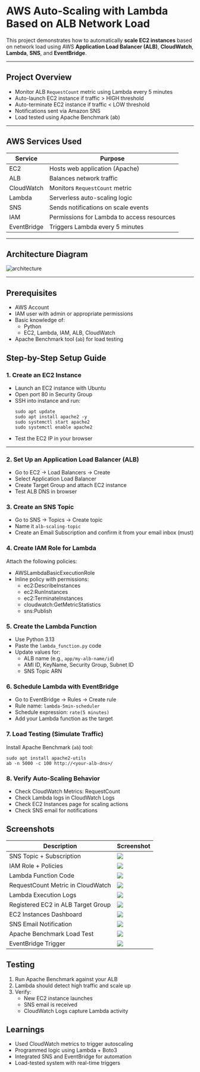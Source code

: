 #  AWS Auto-Scaling with Lambda Based on ALB Network Load

This project demonstrates how to automatically **scale EC2 instances** based on network load using AWS **Application Load Balancer (ALB)**, **CloudWatch**, **Lambda**, **SNS**, and **EventBridge**.

---

##  Project Overview

- Monitor ALB `RequestCount` metric using Lambda every 5 minutes
- Auto-launch EC2 instance if traffic > HIGH threshold
- Auto-terminate EC2 instance if traffic < LOW threshold
- Notifications sent via Amazon SNS
- Load tested using Apache Benchmark (ab)

---

##  AWS Services Used

| Service      | Purpose                                      |
|--------------|----------------------------------------------|
| EC2          | Hosts web application (Apache)               |
| ALB          | Balances network traffic                     |
| CloudWatch   | Monitors `RequestCount` metric               |
| Lambda       | Serverless auto-scaling logic                |
| SNS          | Sends notifications on scale events          |
| IAM          | Permissions for Lambda to access resources   |
| EventBridge  | Triggers Lambda every 5 minutes              |

---

## Architecture Diagram

![architecture](screenshots/architecture-diagram.png)

---
## Prerequisites

- AWS Account
- IAM user with admin or appropriate permissions
- Basic knowledge of:
  - Python
  - EC2, Lambda, IAM, ALB, CloudWatch
- Apache Benchmark tool (`ab`) for load testing

## Step-by-Step Setup Guide

### 1. Create an EC2 Instance

- Launch an EC2 instance with Ubuntu
- Open port 80 in Security Group
- SSH into instance and run:
  ```
  sudo apt update
  sudo apt install apache2 -y
  sudo systemctl start apache2
  sudo systemctl enable apache2
  ```
- Test the EC2 IP in your browser
---
### 2. Set Up an Application Load Balancer (ALB)

- Go to EC2 → Load Balancers → Create
- Select Application Load Balancer
- Create Target Group and attach EC2 instance
- Test ALB DNS in browser

### 3. Create an SNS Topic

- Go to SNS → Topics → Create topic
- Name it `alb-scaling-topic`
- Create an Email Subscription and confirm it from your email inbox (must)

### 4. Create IAM Role for Lambda

Attach the following policies:
- AWSLambdaBasicExecutionRole
- Inline policy with permissions:
  - ec2:DescribeInstances
  - ec2:RunInstances
  - ec2:TerminateInstances
  - cloudwatch:GetMetricStatistics
  - sns:Publish

### 5. Create the Lambda Function

- Use Python 3.13
- Paste the `lambda_function.py` code
- Update values for:
  - ALB name (e.g., `app/my-alb-name/id`)
  - AMI ID, KeyName, Security Group, Subnet ID
  - SNS Topic ARN

### 6. Schedule Lambda with EventBridge

- Go to EventBridge → Rules → Create rule
- Rule name: `lambda-5min-scheduler`
- Schedule expression: `rate(5 minutes)`
- Add your Lambda function as the target

### 7. Load Testing (Simulate Traffic)

Install Apache Benchmark (`ab`) tool:
```
sudo apt install apache2-utils
ab -n 5000 -c 100 http://<your-alb-dns>/
```
### 8. Verify Auto-Scaling Behavior

- Check CloudWatch Metrics: RequestCount
- Check Lambda logs in CloudWatch Logs
- Check EC2 Instances page for scaling actions
- Check SNS email for notifications  

##  Screenshots

| Description                       | Screenshot                          |
|----------------------------------|--------------------------------------|
| SNS Topic + Subscription         | ![](screenshots/sns-topic-subscription.png) |
| IAM Role + Policies              | ![](screenshots/lambda-iam-role-policies.png) |
| Lambda Function Code             | ![](screenshots/lambda-function-code.png) |
| RequestCount Metric in CloudWatch| ![](screenshots/cloudwatch-requestcount-graph.png) |
| Lambda Execution Logs            | ![](screenshots/cloudwatch-lambda-logs.png) |
| Registered EC2 in ALB Target Group| ![](screenshots/alb-target-group-registered-ec2.png) |
| EC2 Instances Dashboard          | ![](screenshots/ec2-instances-dashboard.png) |
| SNS Email Notification           | ![](screenshots/sns-email-notification.png) |
| Apache Benchmark Load Test       | ![](screenshots/apache-benchmark-load-output.png) |
| EventBridge Trigger              | ![](screenshots/eventbridge-schedule-rule.png) |

## Testing

1. Run Apache Benchmark against your ALB
2. Lambda should detect high traffic and scale up
3. Verify:
   - New EC2 instance launches
   - SNS email is received
   - CloudWatch Logs capture Lambda activity

## Learnings

- Used CloudWatch metrics to trigger autoscaling
- Programmed logic using Lambda + Boto3
- Integrated SNS and EventBridge for automation
- Load-tested system with real-time triggers




